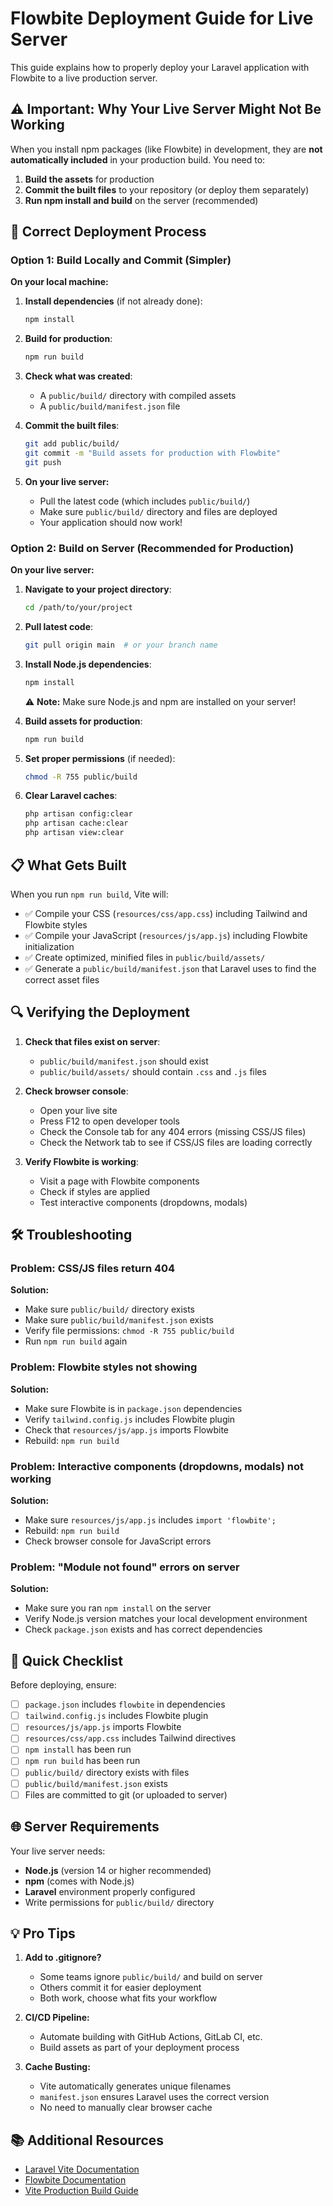 # Flowbite Deployment Guide for Live Server

This guide explains how to properly deploy your Laravel application with Flowbite to a live production server.

## ⚠️ Important: Why Your Live Server Might Not Be Working

When you install npm packages (like Flowbite) in development, they are **not automatically included** in your production build. You need to:

1. **Build the assets** for production
2. **Commit the built files** to your repository (or deploy them separately)
3. **Run npm install and build** on the server (recommended)

## 🚀 Correct Deployment Process

### Option 1: Build Locally and Commit (Simpler)

**On your local machine:**

1. **Install dependencies** (if not already done):
   ```bash
   npm install
   ```

2. **Build for production**:
   ```bash
   npm run build
   ```

3. **Check what was created**:
   - A `public/build/` directory with compiled assets
   - A `public/build/manifest.json` file

4. **Commit the built files**:
   ```bash
   git add public/build/
   git commit -m "Build assets for production with Flowbite"
   git push
   ```

5. **On your live server:**
   - Pull the latest code (which includes `public/build/`)
   - Make sure `public/build/` directory and files are deployed
   - Your application should now work!

### Option 2: Build on Server (Recommended for Production)

**On your live server:**

1. **Navigate to your project directory**:
   ```bash
   cd /path/to/your/project
   ```

2. **Pull latest code**:
   ```bash
   git pull origin main  # or your branch name
   ```

3. **Install Node.js dependencies**:
   ```bash
   npm install
   ```
   ⚠️ **Note:** Make sure Node.js and npm are installed on your server!

4. **Build assets for production**:
   ```bash
   npm run build
   ```

5. **Set proper permissions** (if needed):
   ```bash
   chmod -R 755 public/build
   ```

6. **Clear Laravel caches**:
   ```bash
   php artisan config:clear
   php artisan cache:clear
   php artisan view:clear
   ```

## 📋 What Gets Built

When you run `npm run build`, Vite will:
- ✅ Compile your CSS (`resources/css/app.css`) including Tailwind and Flowbite styles
- ✅ Compile your JavaScript (`resources/js/app.js`) including Flowbite initialization
- ✅ Create optimized, minified files in `public/build/assets/`
- ✅ Generate a `public/build/manifest.json` that Laravel uses to find the correct asset files

## 🔍 Verifying the Deployment

1. **Check that files exist on server**:
   - `public/build/manifest.json` should exist
   - `public/build/assets/` should contain `.css` and `.js` files

2. **Check browser console**:
   - Open your live site
   - Press F12 to open developer tools
   - Check the Console tab for any 404 errors (missing CSS/JS files)
   - Check the Network tab to see if CSS/JS files are loading correctly

3. **Verify Flowbite is working**:
   - Visit a page with Flowbite components
   - Check if styles are applied
   - Test interactive components (dropdowns, modals)

## 🛠️ Troubleshooting

### Problem: CSS/JS files return 404

**Solution:**
- Make sure `public/build/` directory exists
- Make sure `public/build/manifest.json` exists
- Verify file permissions: `chmod -R 755 public/build`
- Run `npm run build` again

### Problem: Flowbite styles not showing

**Solution:**
- Make sure Flowbite is in `package.json` dependencies
- Verify `tailwind.config.js` includes Flowbite plugin
- Check that `resources/js/app.js` imports Flowbite
- Rebuild: `npm run build`

### Problem: Interactive components (dropdowns, modals) not working

**Solution:**
- Make sure `resources/js/app.js` includes `import 'flowbite';`
- Rebuild: `npm run build`
- Check browser console for JavaScript errors

### Problem: "Module not found" errors on server

**Solution:**
- Make sure you ran `npm install` on the server
- Verify Node.js version matches your local development environment
- Check `package.json` exists and has correct dependencies

## 📝 Quick Checklist

Before deploying, ensure:

- [ ] `package.json` includes `flowbite` in dependencies
- [ ] `tailwind.config.js` includes Flowbite plugin
- [ ] `resources/js/app.js` imports Flowbite
- [ ] `resources/css/app.css` includes Tailwind directives
- [ ] `npm install` has been run
- [ ] `npm run build` has been run
- [ ] `public/build/` directory exists with files
- [ ] `public/build/manifest.json` exists
- [ ] Files are committed to git (or uploaded to server)

## 🌐 Server Requirements

Your live server needs:
- **Node.js** (version 14 or higher recommended)
- **npm** (comes with Node.js)
- **Laravel** environment properly configured
- Write permissions for `public/build/` directory

## 💡 Pro Tips

1. **Add to .gitignore?** 
   - Some teams ignore `public/build/` and build on server
   - Others commit it for easier deployment
   - Both work, choose what fits your workflow

2. **CI/CD Pipeline:**
   - Automate building with GitHub Actions, GitLab CI, etc.
   - Build assets as part of your deployment process

3. **Cache Busting:**
   - Vite automatically generates unique filenames
   - `manifest.json` ensures Laravel uses the correct version
   - No need to manually clear browser cache

## 📚 Additional Resources

- [Laravel Vite Documentation](https://laravel.com/docs/vite)
- [Flowbite Documentation](https://flowbite.com/docs/)
- [Vite Production Build Guide](https://vitejs.dev/guide/build.html)

